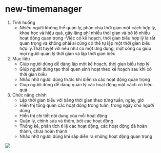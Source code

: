 # new-timemanager

1. Tình huống
	- Nhiều người không thể quản lý, phân chia thời gian một cách hợp lý, khoa học và hiệu quả, gây lãng phí nhiều thời gian và bỏ lỡ nhiều hoạt động quan trọng
	-Việc có kế hoạch, thời gian biểu hợp lý là rất quan trọng và không phải ai cũng có thể tự lập một thời gian biểu hợp 	lý.Thật tuyệt vời nếu như có một ứng dụng, một công cụ giúp mọi người quản lý thời gian và lập thời gian biểu
2. Mục tiêu
	- Giúp người dùng dễ dàng lập một kế hoạch, thời gian biểu hợp lý
	- Giúp người dùng tạo thói quen sinh hoạt theo kế hoạch sau khi có thời gian biểu
	- Nhắc nhở người dùng trước khi diễn ra các hoạt động quan trọng
	- Giúp người dùng dễ dàng quản lý các hoạt động một cách có hiệu quả
3. Chức năng chính 
	- Lập thời gian biểu với bảng thời gian theo từng tuần, ngày, giờ
	- Hiển thị tổng quan các hoạt động trong tuần, trong ngày cho người dùng
	- Hiển thị chi tiết nội dung của mỗi hoạt động 
	- Quản lý, chỉnh sửa và thêm, bớt các hoạt động 
	- Thống kê, phân tích tỉ lệ các hoạt động, các hoạt động đã hoàn thành, chưa hoàn thành
	- Nhắc nhở người dùng khi sắp diễn ra những hoạt động quan trọng

![](https://lh3.googleusercontent.com/hP10sUBhHQQBiHYBbtFzQo7-L2DSCg357WtQ2YwjY5ndEO5iYD2XQzska2-H6oo1HXTt8jsKcA=w246-h437-no)

